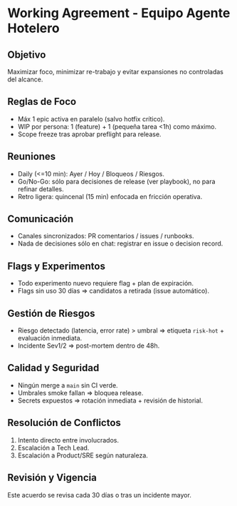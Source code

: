 # Working Agreement - Equipo Agente Hotelero

## Objetivo
Maximizar foco, minimizar re-trabajo y evitar expansiones no controladas del alcance.

## Reglas de Foco
- Máx 1 epic activa en paralelo (salvo hotfix crítico).
- WIP por persona: 1 (feature) + 1 (pequeña tarea <1h) como máximo.
- Scope freeze tras aprobar preflight para release.

## Reuniones
- Daily (<=10 min): Ayer / Hoy / Bloqueos / Riesgos.
- Go/No-Go: sólo para decisiones de release (ver playbook), no para refinar detalles.
- Retro ligera: quincenal (15 min) enfocada en fricción operativa.

## Comunicación
- Canales sincronizados: PR comentarios / issues / runbooks.
- Nada de decisiones sólo en chat: registrar en issue o decision record.

## Flags y Experimentos
- Todo experimento nuevo requiere flag + plan de expiración.
- Flags sin uso 30 días => candidatos a retirada (issue automático).

## Gestión de Riesgos
- Riesgo detectado (latencia, error rate) > umbral => etiqueta `risk-hot` + evaluación inmediata.
- Incidente Sev1/2 => post-mortem dentro de 48h.

## Calidad y Seguridad
- Ningún merge a `main` sin CI verde.
- Umbrales smoke fallan => bloquea release.
- Secrets expuestos => rotación inmediata + revisión de historial.

## Resolución de Conflictos
1. Intento directo entre involucrados.
2. Escalación a Tech Lead.
3. Escalación a Product/SRE según naturaleza.

## Revisión y Vigencia
Este acuerdo se revisa cada 30 días o tras un incidente mayor.
